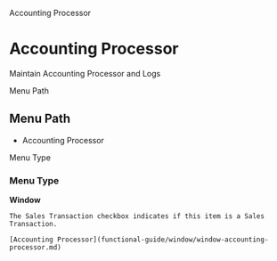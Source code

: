 
Accounting Processor
# Accounting Processor


Maintain Accounting Processor and Logs

Menu Path
## Menu Path



- Accounting Processor

Menu Type
### Menu Type

**Window**

```
The Sales Transaction checkbox indicates if this item is a Sales Transaction.
```

```
[Accounting Processor](functional-guide/window/window-accounting-processor.md)
```